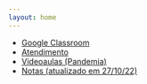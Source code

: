 ```yaml
---
layout: home
---
```


- [Google Classroom](https://classroom.google.com/c/NDg5Njc2MzMwNzI0?cjc=ezzw2p7)
- [Atendimento](https://danielsaad.com/contato)
- [Videoaulas (Pandemia)](https://www.youtube.com/playlist?list=PLmByXagFhf0OOc6QhmRQsfLt2qZ7dgfXA)
- <span class="blinking"> [Notas (atualizado em 27/10/22)](/assets/notas) </span>
